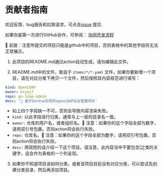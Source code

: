 # 贡献者指南

欢迎反馈、bug报告和拉取请求，可点击[issue](https://github.com/eryajf/awesome-ops/issues) 提交.

如果你是第一次进行GitHub协作，可参阅： [协同开发流程](https://howtosos.eryajf.net/HowToStartOpenSource/01-basic-content/03-collaborative-development-process.html)

📢 前提：注意所提交的项目只能是github中的项目，否则表格中的其他字段将无法正常展示。

1. 此项目的README.md通过action自动生成，请勿编辑此文件。

2. README.md中的文件，取自于 `items/*/*.yaml` 文件，如果你要新增一个项目，请在对应分类下拷贝一个文件，然后按照其内容规范进行填写：

```yaml
kind: OpenLDAP
owner: eryajf
repo: go-ldap-admin
desc: '🌉 基于Go+Vue实现的openLDAP后台管理项目'
```

- 如上四个字段缺一不可，否则会导致内容渲染失败。
- `kind:` 以此字段进行归类，通常与上一层的目录名一致。
- `owner:` 仓库的用户名，或者组织名。📢 注意：如果你的这个字段全部为数字，请用双引号包裹。否则action将会执行失败。
- `repo:` 仓库名。📢 注意：如果你的这个字段全部为数字，请用双引号包裹。否则action将会执行失败。
- `desc:` 用简短的话介绍一下这个项目。请注意，此内容当中不要包含|之类的关键字，这会作为表格的一个列呈现。

3. 如果你不知道项目该如何分类，或者该项目目前没有对应分类，可以尝试先创建分类目录，然后再添加项目。